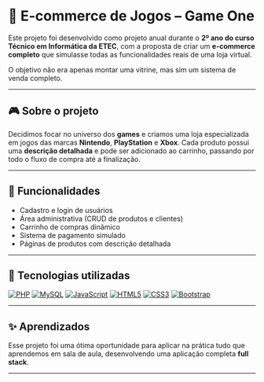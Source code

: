 # 🛒 E-commerce de Jogos – Game One

Este projeto foi desenvolvido como projeto anual durante o **2º ano do curso Técnico em Informática da ETEC**, com a proposta de criar um **e-commerce completo** que simulasse todas as funcionalidades reais de uma loja virtual.

O objetivo não era apenas montar uma vitrine, mas sim um sistema de venda completo.

---

## 🎮 Sobre o projeto
Decidimos focar no universo dos **games** e criamos uma loja especializada em jogos das marcas **Nintendo**, **PlayStation** e **Xbox**.
Cada produto possui uma **descrição detalhada** e pode ser adicionado ao carrinho, passando por todo o fluxo de compra até a finalização.  

---

## 🚀 Funcionalidades
- Cadastro e login de usuários  
- Área administrativa (CRUD de produtos e clientes)  
- Carrinho de compras dinâmico  
- Sistema de pagamento simulado  
- Páginas de produtos com descrição detalhada 

---

## 🚀 Tecnologias utilizadas

[![PHP](https://img.shields.io/badge/PHP-777BB4?style=for-the-badge&logo=php&logoColor=white)](https://www.php.net/)
[![MySQL](https://img.shields.io/badge/MySQL-4479A1?style=for-the-badge&logo=mysql&logoColor=white)](https://www.mysql.com/)
[![JavaScript](https://img.shields.io/badge/JavaScript-F7DF1E?style=for-the-badge&logo=javascript&logoColor=black)](https://developer.mozilla.org/pt-BR/docs/Web/JavaScript)
[![HTML5](https://img.shields.io/badge/HTML5-E34F26?style=for-the-badge&logo=html5&logoColor=white)](https://developer.mozilla.org/pt-BR/docs/Web/HTML)
[![CSS3](https://img.shields.io/badge/CSS3-1572B6?style=for-the-badge&logo=css3&logoColor=white)](https://developer.mozilla.org/pt-BR/docs/Web/CSS)
[![Bootstrap](https://img.shields.io/badge/Bootstrap-7952B3?style=for-the-badge&logo=bootstrap&logoColor=white)](https://getbootstrap.com/)



---

## ✨ Aprendizados
Esse projeto foi uma ótima oportunidade para aplicar na prática tudo que aprendemos em sala de aula, desenvolvendo uma aplicação completa **full stack**.  

---
